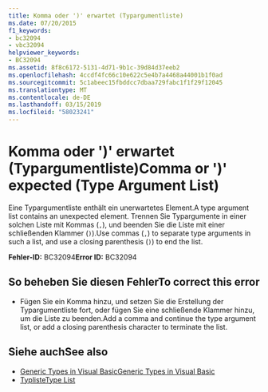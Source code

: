 ```yaml
---
title: Komma oder ')' erwartet (Typargumentliste)
ms.date: 07/20/2015
f1_keywords:
- bc32094
- vbc32094
helpviewer_keywords:
- BC32094
ms.assetid: 8f8c6172-5131-4d71-9b1c-39d84d37eeb2
ms.openlocfilehash: 4ccdf4fc66c10e622c5e4b7a4468a44001b1f0ad
ms.sourcegitcommit: 5c1abeec15fbddcc7dbaa729fabc1f1f29f12045
ms.translationtype: MT
ms.contentlocale: de-DE
ms.lasthandoff: 03/15/2019
ms.locfileid: "58023241"
---
```

# <a name="comma-or--expected-type-argument-list"></a><span data-ttu-id="1259f-102">Komma oder ')' erwartet (Typargumentliste)</span><span class="sxs-lookup"><span data-stu-id="1259f-102">Comma or ')' expected (Type Argument List)</span></span>
<span data-ttu-id="1259f-103">Eine Typargumentliste enthält ein unerwartetes Element.</span><span class="sxs-lookup"><span data-stu-id="1259f-103">A type argument list contains an unexpected element.</span></span> <span data-ttu-id="1259f-104">Trennen Sie Typargumente in einer solchen Liste mit Kommas (`,`), und beenden Sie die Liste mit einer schließenden Klammer (`)`).</span><span class="sxs-lookup"><span data-stu-id="1259f-104">Use commas (`,`) to separate type arguments in such a list, and use a closing parenthesis (`)`) to end the list.</span></span>  
  
 <span data-ttu-id="1259f-105">**Fehler-ID:** BC32094</span><span class="sxs-lookup"><span data-stu-id="1259f-105">**Error ID:** BC32094</span></span>  
  
## <a name="to-correct-this-error"></a><span data-ttu-id="1259f-106">So beheben Sie diesen Fehler</span><span class="sxs-lookup"><span data-stu-id="1259f-106">To correct this error</span></span>  
  
-   <span data-ttu-id="1259f-107">Fügen Sie ein Komma hinzu, und setzen Sie die Erstellung der Typargumentliste fort, oder fügen Sie eine schließende Klammer hinzu, um die Liste zu beenden.</span><span class="sxs-lookup"><span data-stu-id="1259f-107">Add a comma and continue the type argument list, or add a closing parenthesis character to terminate the list.</span></span>  
  
## <a name="see-also"></a><span data-ttu-id="1259f-108">Siehe auch</span><span class="sxs-lookup"><span data-stu-id="1259f-108">See also</span></span>

- [<span data-ttu-id="1259f-109">Generic Types in Visual Basic</span><span class="sxs-lookup"><span data-stu-id="1259f-109">Generic Types in Visual Basic</span></span>](../../visual-basic/programming-guide/language-features/data-types/generic-types.md)
- [<span data-ttu-id="1259f-110">Typliste</span><span class="sxs-lookup"><span data-stu-id="1259f-110">Type List</span></span>](../../visual-basic/language-reference/statements/type-list.md)
